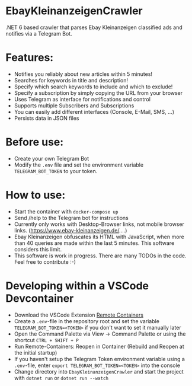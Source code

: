 # EbayKleinanzeigenCrawler
.NET 6 based crawler that parses Ebay Kleinanzeigen classified ads and notifies via a Telegram Bot.

# Features:
* Notifies you reliably about new articles within 5 minutes!
* Searches for keywords in title and description!
* Specify which search keywords to include and which to exclude!
* Specify a subscription by simply copying the URL from your browser
* Uses Telegram as interface for notifications and control
* Supports multiple Subscribers and Subscriptions
* You can easily add different interfaces (Console, E-Mail, SMS, ...)
* Persists data in JSON files

# Before use:
* Create your own Telegram Bot
* Modify the `.env` file and set the environment variable `TELEGRAM_BOT_TOKEN` to your token. 

# How to use:
* Start the container with `docker-compose up`
* Send /help to the Telegram bot for instructions
* Currently only works with Desktop-Browser links, not mobile browser links. (https://www.ebay-kleinanzeigen.de/....)
* Ebay Kleinanzeigen obfuscates its HTML with JavaScript, when more than 40 queries are made within the last 5 minutes. This software considers this limit.
* This software is work in progress. There are many TODOs in the code. Feel free to contribute :-)

# Developing within a VSCode Devcontainer
* Download the VSCode Extension [Remote Containers](https://marketplace.visualstudio.com/items?itemName=ms-vscode-remote.remote-containers)
* Create a `.env`-file in the repository root and set the variable `TELEGRAM_BOT_TOKEN=<TOKEN>` if you don't want to set it manually later
* Open the Command Palette via View → Command Palette or using the shortcut `CTRL + SHIFT + P`
* Run Remote-Containers: Reopen in Container (Rebuild and Reopen at the initial startup)
* If you haven't setup the Telegram Token environment variable using a `.env`-file, enter `export TELEGRAM_BOT_TOKEN=<TOKEN>` into the console
* Change directory into `EbayKleinanzeigenCrawler` and start the project with `dotnet run` or `dotnet run --watch`